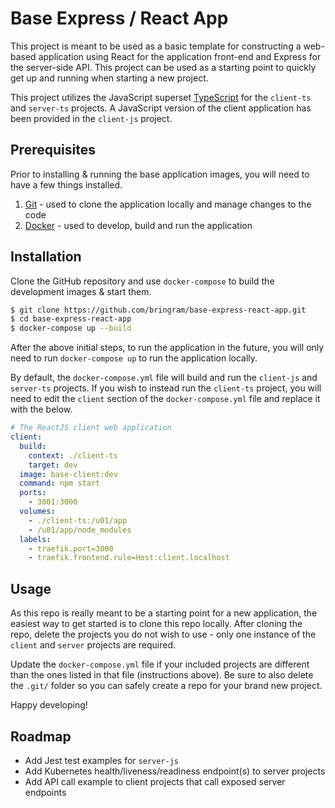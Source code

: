# Base Express / React App

This project is meant to be used as a basic template for constructing a web-based application using React for the application front-end and Express for the server-side API. This project can be used as a starting point to quickly get up and running when starting a new project.

This project utilizes the JavaScript superset [TypeScript](https://www.typescriptlang.org/) for the `client-ts` and `server-ts` projects. A JavaScript version of the client application has been provided in the `client-js` project.

## Prerequisites

Prior to installing & running the base application images, you will need to have a few things installed.

1. [Git](https://git-scm.com/) - used to clone the application locally and manage changes to the code
2. [Docker](https://www.docker.com/) - used to develop, build and run the application

## Installation

Clone the GitHub repository and use `docker-compose` to build the development images & start them.

```bash
$ git clone https://github.com/bringram/base-express-react-app.git
$ cd base-express-react-app
$ docker-compose up --build
```

After the above initial steps, to run the application in the future, you will only need to run `docker-compose up` to run the application locally.

By default, the `docker-compose.yml` file will build and run the `client-js` and `server-ts` projects. If you wish to instead run the `client-ts` project, you will need to edit the `client` section of the `docker-compose.yml` file and replace it with the below.

```yaml
# The ReactJS client web application
client:
  build:
    context: ./client-ts
    target: dev
  image: base-client:dev
  command: npm start
  ports:
    - 3001:3000
  volumes:
    - ./client-ts:/u01/app
    - /u01/app/node_modules
  labels:
    - traefik.port=3000
    - traefik.frontend.rule=Host:client.localhost
```

## Usage

As this repo is really meant to be a starting point for a new application, the easiest way to get started is to clone this repo locally. After cloning the repo, delete the projects you do not wish to use - only one instance of the `client` and `server` projects are required.

Update the `docker-compose.yml` file if your included projects are different than the ones listed in that file (instructions above). Be sure to also delete the `.git/` folder so you can safely create a repo for your brand new project.

Happy developing!

## Roadmap

- Add Jest test examples for `server-js`
- Add Kubernetes health/liveness/readiness endpoint(s) to server projects
- Add API call example to client projects that call exposed server endpoints
